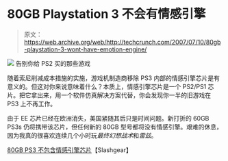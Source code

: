 # 80GB Playstation 3 不会有情感引擎

> 原文：<https://web.archive.org/web/http://techcrunch.com/2007/07/10/80gb-playstation-3-wont-have-emotion-engine/>

![](img/17f50ac57e8f4a325dbb128dcaad206d.png)
告别你给 PS2 买的那些游戏

随着索尼削减成本措施的实施，游戏机制造商移除 PS3 内部的情感引擎芯片是有意义的。但这对你来说意味着什么？本质上，情感引擎芯片是一个 PS2/PS1 芯片。把它拿出来，用一个软件仿真解决方案代替，你会发现你一半的旧游戏在 PS3 上不再工作。

由于 EE 芯片已经在欧洲消失，美国紧随其后只是时间问题。新打折的 60GB PS3s 仍将携带该芯片，但任何新的 80GB 型号都将没有情感引擎。艰难的休息，因为我真的很喜欢连续几个小时玩*最终幻想战术*和*雷兹*。

[80GB PS3 不包含情感引擎芯片](https://web.archive.org/web/20140917152832/http://www.slashgear.com/80gb-ps3-wont-include-the-emotion-engine-chip-096133.php#more-6133)【Slashgear】